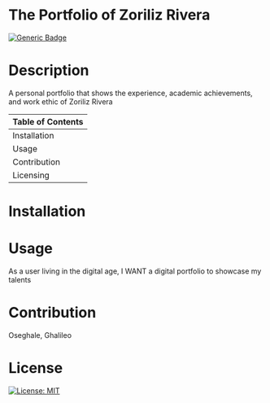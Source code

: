 
 
  # The Portfolio of Zoriliz Rivera
 
  [![Generic Badge](https://img.shields.io/badge/User-%20O%20s%20e%20-blueviolet.svg)](https://github.com/Ghalileo)
  
  # Description 

  A personal portfolio that shows the experience, academic achievements, and work ethic of Zoriliz Rivera

  Table of Contents |
  ----------------- |
  Installation |
  Usage |
  Contribution |
  Licensing |
  

  # Installation 
  

  # Usage 
  As a user living in the digital age, I WANT a digital portfolio to showcase my talents

  # Contribution 
  Oseghale, Ghalileo

  # License 
  [![License: MIT](https://img.shields.io/badge/License-MIT-green.svg)](https://opensource.org/licenses/MIT)
 
  